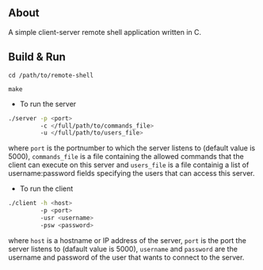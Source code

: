 About
-------

A simple client-server remote shell application written in C.


Build & Run
-----------

`cd /path/to/remote-shell`

`make`

* To run the server

```bash
./server -p <port>
      	 -c </full/path/to/commands_file>
		 -u </full/path/to/users_file>
```

where `port` is the portnumber to which the server listens to (default value is 5000),
`commands_file` is a file containing the allowed commands that the client can
execute on this server and `users_file` is a file containig a list of
username:password fields specifying the users that can access this server.

* To run the client

```bash
./client -h <host>
         -p <port>
         -usr <username>
         -psw <password>
```

where `host` is a hostname or IP address of the server, `port` is the port
the server listens to (dafault value is 5000), `username` and `password`
are the username and password of the user that wants to connect to the server.
